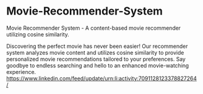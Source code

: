# Movie-Recommender-System
Movie Recommender System - A content-based movie recommender utilizing cosine similarity.

Discovering the perfect movie has never been easier! Our recommender system analyzes movie content and utilizes cosine similarity to provide personalized movie recommendations tailored to your preferences. Say goodbye to endless searching and hello to an enhanced movie-watching experience. 
https://www.linkedin.com/feed/update/urn:li:activity:7091128123378827264/
